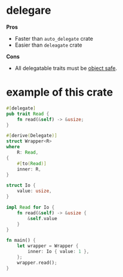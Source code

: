 # delegare

**Pros**
* Faster than `auto_delegate` crate 
* Easier than `deleagate` crate 

**Cons**
* All delegatable traits must be [object safe](https://doc.rust-lang.org/reference/items/traits.html#object-safety).

# example of this crate

```rust
#[delegate]
pub trait Read {
    fn read(&self) -> &usize;
}

#[derive(Delegate)]
struct Wrapper<R>
where
    R: Read,
{
    #[to(Read)]
    inner: R,
}

struct Io {
    value: usize,
}

impl Read for Io {
    fn read(&self) -> &usize {
        &self.value
    }
}

fn main() {
    let wrapper = Wrapper {
        inner: Io { value: 1 },
    };
    wrapper.read();
}
```

